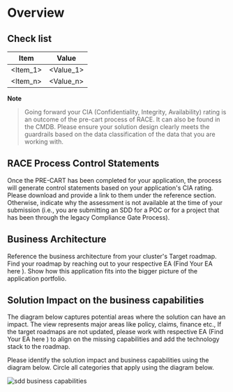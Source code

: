 # Overview

## Check list

| Item     | Value     |
|----------|-----------|
| <Item_1> | <Value_1> |
| <Item_n> | <Value_n> |

**Note**

> Going forward your CIA (Confidentiality, Integrity, Availability) rating is an outcome of the pre-cart process of RACE. It can also be found in the CMDB. Please ensure your solution design clearly meets the guardrails based on the data classification of the data that you are working with.

## RACE Process Control Statements

Once the PRE-CART has been completed for your application, the process will generate control statements based on your application's CIA rating. Please download and provide a link to them under the reference section. Otherwise, indicate why the assessment is not available at the time of your submission (i.e., you are submitting an SDD for a POC or for a project that has been through the legacy Compliance Gate Process).

## Business Architecture

Reference the business architecture from your cluster's Target roadmap. Find your roadmap by reaching out to your respective EA (Find Your EA here ). Show how this application fits into the bigger picture of the  application portfolio.

## Solution Impact on the business capabilities

The diagram below captures potential areas where the solution can have an impact. The view represents major areas like policy, claims, finance etc., If the target roadmaps are not updated, please work with respective EA (Find Your EA here ) to align on the missing capabilities and add the technology stack to the roadmap.

Please identify the solution impact and business capabilities using the diagram below. Circle all categories that apply using the diagram below.

![sdd business capabilities](images/sdd_business-capabilities.png)
